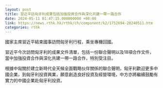 ```yaml
---
layout: post
title: 習近平訪匈牙利成果包括加強投資合作與深化共建一帶一路合作
date: 2024-05-11 01:47:15.000000000 +08:00
link: https://news.rthk.hk/rthk/ch/component/k2/1752694-20240511.htm
categories: rthk
---
```


國家主席習近平結束國事訪問匈牙利行程，乘坐專機回國。

習近平今次訪問匈牙利的成果文件清單，包括一份聯合聲明以及18項合作文件，當中加強投資合作與深化共建一帶一路合作，特別受注目。

根據中匈關於建立新時代全天候全面戰略伙伴關係的聯合聲明，匈牙利歡迎更多中國企業，到匈牙利投資興業，願意創造良好投資及經營環境，中方亦將繼續鼓勵有實力的中國企業赴匈牙利投資。
